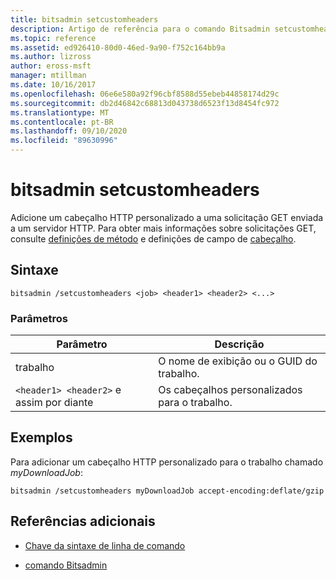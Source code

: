 ```yaml
---
title: bitsadmin setcustomheaders
description: Artigo de referência para o comando Bitsadmin setcustomheaders, que adiciona um cabeçalho HTTP personalizado a uma solicitação GET.
ms.topic: reference
ms.assetid: ed926410-80d0-46ed-9a90-f752c164bb9a
ms.author: lizross
author: eross-msft
manager: mtillman
ms.date: 10/16/2017
ms.openlocfilehash: 06e6e580a92f96cbf8588d55ebeb44858174d29c
ms.sourcegitcommit: db2d46842c68813d043738d6523f13d8454fc972
ms.translationtype: MT
ms.contentlocale: pt-BR
ms.lasthandoff: 09/10/2020
ms.locfileid: "89630996"
---
```

# <a name="bitsadmin-setcustomheaders"></a>bitsadmin setcustomheaders

Adicione um cabeçalho HTTP personalizado a uma solicitação GET enviada a um servidor HTTP. Para obter mais informações sobre solicitações GET, consulte [definições de método](https://www.w3.org/Protocols/rfc2616/rfc2616-sec9.html#sec9.3) e definições de campo de [cabeçalho](https://www.w3.org/Protocols/rfc2616/rfc2616-sec14.html).

## <a name="syntax"></a>Sintaxe

```
bitsadmin /setcustomheaders <job> <header1> <header2> <...>
```

### <a name="parameters"></a>Parâmetros

| Parâmetro | Descrição |
| --------- | ----------- |
| trabalho | O nome de exibição ou o GUID do trabalho. |
| `<header1> <header2>` e assim por diante | Os cabeçalhos personalizados para o trabalho. |

## <a name="examples"></a>Exemplos

Para adicionar um cabeçalho HTTP personalizado para o trabalho chamado *myDownloadJob*:

```
bitsadmin /setcustomheaders myDownloadJob accept-encoding:deflate/gzip
```

## <a name="additional-references"></a>Referências adicionais

- [Chave da sintaxe de linha de comando](command-line-syntax-key.md)

- [comando Bitsadmin](bitsadmin.md)
